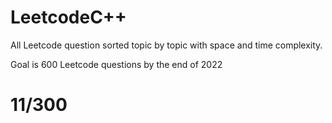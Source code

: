 # LeetcodeC++
All Leetcode question sorted topic by topic with space and time complexity. 

Goal is 600 Leetcode questions by the end of 2022

# 11/300
